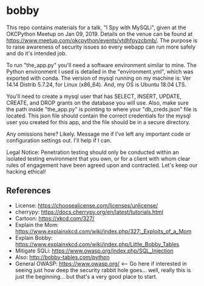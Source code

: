 # bobby
This repo contains materials for a talk, "I Spy with MySQLi", given at the OKCPython Meetup on Jan 09, 2019.
Details on the venue can be found at https://www.meetup.com/okcpython/events/vtdhfpyzcbmb/. The purpose is to raise awareness of security issues so every webapp can run more safely and do it's intended job.

To run "the_app.py" you'll need a software environment similar to mine. The Python environment I used is detailed in the "environment.yml", which was exported with conda. The version of mysql running on my machine is: Ver 14.14 Distrib 5.7.24, for Linux (x86_64). And, my OS is Ubuntu 18.04 LTS.

You'll need to create a mysql user that has SELECT, INSERT, UPDATE, CREATE, and DROP grants on the database you will use. Also, make sure the path inside "the_app.py" is pointing to where your "db_creds.json" file is located. This json file should contain the correct credentials for the mysql user you created for this app, and the file should be in a secure directory.

Any omissions here? Likely. Message me if I've left any important code or configuration settings out. I'll help if I can.

Legal Notice: Penetration testing should only be conducted within an isolated testing environment that you own, or for a client with whom clear rules of engagement have been agreed upon and contracted. Let's keep our hacking ethical!


## References
 - License:         https://choosealicense.com/licenses/unlicense/ 
 - cherrypy:        https://docs.cherrypy.org/en/latest/tutorials.html
 - Cartoon:         https://xkcd.com/327/
 - Explain the Mom: https://www.explainxkcd.com/wiki/index.php/327:_Exploits_of_a_Mom
 - Explain Bobby:   https://www.explainxkcd.com/wiki/index.php/Little_Bobby_Tables
 - Mitigate SQLi:   https://www.owasp.org/index.php/SQL_Injection
 - Also:            http://bobby-tables.com/python
 - General OWASP:   https://www.owasp.org/ <-- Go here if interested in seeing just how deep the security rabbit hole goes... well, really this is just the beginning... but that's a very good place to start.
